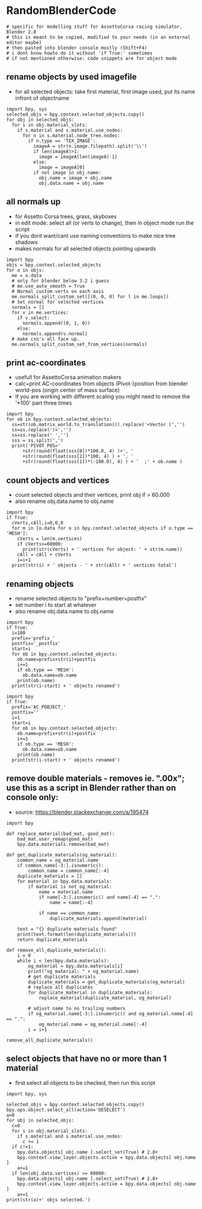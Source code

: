 # RandomBlenderCode

```
# specific for modelling stuff for AssettoCorsa racing simulator, Blender 2.8
# this is meant to be copied, modified to your needs (in an external editor maybe)
# then pasted into blender console mostly (Shift+F4)
# i dont know howto do it without 'if True:' sometimes
# if not mentioned otherwise: code snippets are for object mode
```

## rename objects by used imagefile
 - for all selected objects: take first material, first image used, put its name infront of objectname
```
import bpy, sys
selected_objs = bpy.context.selected_objects.copy()
for obj in selected_objs:
  for s in obj.material_slots:
    if s.material and s.material.use_nodes:
      for n in s.material.node_tree.nodes:
        if n.type == 'TEX_IMAGE':
          imageA = str(n.image.filepath).split('\\')
          if len(imageA)>1:
            image = imageA[len(imageA)-1]
          else:
            image = imageA[0]
          if not image in obj.name:
            obj.name = image + obj.name
            obj.data.name = obj.name
```

## all normals up
 - for Assetto Corsa trees, grass, skyboxes
 - in edit mode: select all (or verts to change), then in object mode run the script
 - if you dont want/cant use naming conventions to make nice tree shadows
 - makes normals for all selected objects pointing upwards
```
import bpy
objs = bpy.context.selected_objects
for o in objs:
  me = o.data
  # only for blender below 3.2 i guess
  # me.use_auto_smooth = True
  # Normal custom verts on each axis
  me.normals_split_custom_set([(0, 0, 0) for l in me.loops])
  # Set normal for selected vertices
  normals = []
  for v in me.vertices:
    if v.select:
      normals.append((0, 1, 0))
    else:
      normals.append(v.normal)
  # make csn's all face up.
  me.normals_split_custom_set_from_vertices(normals)
```

## print ac-coordinates
 - usefull for AssettoCorsa animation makers
 - calc+print AC-coordinates from objects (Pivot-)position from blender world-pos (origin center of mass surface)
 - if you are working with different scaling you might need to remove the '*100' part three times
```
import bpy
for ob in bpy.context.selected_objects:
  ss=str(ob.matrix_world.to_translation()).replace('<Vector (','')
  ss=ss.replace(')>','')
  ss=ss.replace(' ','')
  sss = ss.split(',')
  print('PIVOT_POS='
      +str(round(float(sss[0])*100.0, 4) )+', '
      +str(round(float(sss[2])*100, 4) ) + ', '
      +str(round(float(sss[1])*(-100.0), 4) ) + '  ;' + ob.name )
```

## count objects and vertices
 - count selected objects and their vertices, print obj if > 60.000
 - also rename obj.data.name to obj.name
```
import bpy
if True:
  cVerts,cAll,i=0,0,0
  for m in [o.data for o in bpy.context.selected_objects if o.type == 'MESH']:
    cVerts = len(m.vertices)
    if cVerts>=60000:
      print(str(cVerts) + ' vertices for object: ' + str(m.name))
    cAll = cAll + cVerts
    i=i+1
  print(str(i) + ' objects - ' + str(cAll) + ' vertices total')
```

## renaming objects
 - rename selected objects to "prefix+number+postfix"
 - set number i to start at whatever
 - also rename obj.data.name to obj.name
```
import bpy
if True:
  i=100
  prefix='prefix_'
  postfix='_postfix'
  start=i
  for ob in bpy.context.selected_objects:
    ob.name=prefix+str(i)+postfix
    i+=1
    if ob.type == 'MESH':
      ob.data.name=ob.name
    print(ob.name)
  print(str(i-start) + ' objects renamed')
```
```
import bpy
if True:
  prefix='AC_POBJECT_'
  postfix=''
  i=1
  start=i
  for ob in bpy.context.selected_objects:
    ob.name=prefix+str(i)+postfix
    i+=1
    if ob.type == 'MESH':
      ob.data.name=ob.name
    print(ob.name)
  print(str(i-start) + ' objects renamed')
```
## remove double materials - removes ie. ".00x"; use this as a script in Blender rather than on console only:
  - source: https://blender.stackexchange.com/a/195474
```
import bpy

def replace_material(bad_mat, good_mat):
    bad_mat.user_remap(good_mat)
    bpy.data.materials.remove(bad_mat)

def get_duplicate_materials(og_material):
    common_name = og_material.name
    if common_name[-3:].isnumeric():
        common_name = common_name[:-4]
    duplicate_materials = []
    for material in bpy.data.materials:
        if material is not og_material:
            name = material.name
            if name[-3:].isnumeric() and name[-4] == ".":
                name = name[:-4]

            if name == common_name:
                duplicate_materials.append(material)

    text = "{} duplicate materials found"
    print(text.format(len(duplicate_materials)))
    return duplicate_materials

def remove_all_duplicate_materials():
    i = 0
    while i < len(bpy.data.materials):
        og_material = bpy.data.materials[i]
        print("og material: " + og_material.name)
        # get duplicate materials
        duplicate_materials = get_duplicate_materials(og_material)
        # replace all duplicates
        for duplicate_material in duplicate_materials:
            replace_material(duplicate_material, og_material)

        # adjust name to no trailing numbers
        if og_material.name[-3:].isnumeric() and og_material.name[-4] == ".":
            og_material.name = og_material.name[:-4]
        i = i+1

remove_all_duplicate_materials()
```


## select objects that have no or more than 1 material
- first select all objects to be checked, then run this script
```
import bpy, sys

selected_objs = bpy.context.selected_objects.copy()
bpy.ops.object.select_all(action='DESELECT')
a=0
for obj in selected_objs:
  c=0
  for s in obj.material_slots:
    if s.material and s.material.use_nodes:
      c += 1
  if c!=1:
    bpy.data.objects[ obj.name ].select_set(True) # 2.8+
    bpy.context.view_layer.objects.active = bpy.data.objects[ obj.name ]
    a+=1
  if len(obj.data.vertices) >= 60000:
    bpy.data.objects[ obj.name ].select_set(True) # 2.8+
    bpy.context.view_layer.objects.active = bpy.data.objects[ obj.name ]
    a+=1
print(str(a)+' objs selected.')
```

